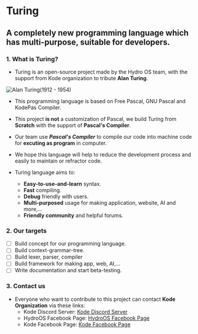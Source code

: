 # Turing
## A completely new programming language which has multi-purpose, suitable for developers.
### 1. What is Turing?
* Turing is an open-source project made by the Hydro OS team, with the support from Kode organization to tribute **Alan Turing**.

![Alan Turing(1912 - 1954)](https://upload.wikimedia.org/wikipedia/commons/a/a1/Alan_Turing_Aged_16.jpg)

* This programming language is based on Free Pascal, GNU Pascal and KodePas Compiler.
* This project **is not** a customization of Pascal, we build Turing from **Scratch** with the support of **Pascal's Compiler**.
* Our team use ***Pascal's Compiler*** to compile our code into machine code for **excuting as program** in computer.
* We hope this language will help to reduce the development process and easily to maintain or refractor code.

* Turing language aims to:
  * **Easy-to-use-and-learn** syntax.
  * **Fast** compiling.
  * **Debug** friendly with users.
  * **Multi-purposed** usage for making application, website, AI and more,...
  * **Friendly community** and helpful forums.

### 2. Our targets
  - [ ] Build concept for our programming language.
  - [ ] Build context-grammar-tree.
  - [ ] Build lexer, parser, compiler
  - [ ] Build framework for making app, web, AI,...
  - [ ] Write documentation and start beta-testing.
 
### 3. Contact us
  * Everyone who want to contribute to this project can contact **Kode Organization** via these links:
     * Kode Discord Server: [Kode Discord Server](https://discord.gg/33fmGezE)
     * HydroOS Facebook Page: [HydroOS Facebook Page](https://www.facebook.com/hydroos.dev)
     * Kode Facebook Page: [Kode Facebook Page](https://www.facebook.com/kode.page)
